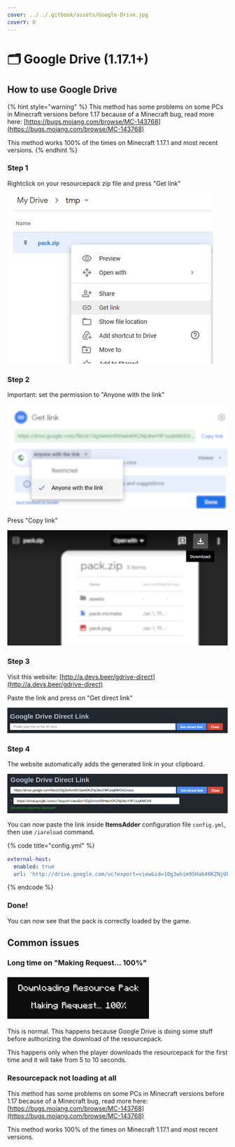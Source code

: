 ```yaml
---
cover: ../../.gitbook/assets/Google-Drive.jpg
coverY: 0
---
```


# 🗂 Google Drive (1.17.1+)

## How to use Google Drive

{% hint style="warning" %}
This method has some problems on some PCs in Minecraft versions before 1.17 because of a Minecraft bug, read more here: [https://bugs.mojang.com/browse/MC-143768](https://bugs.mojang.com/browse/MC-143768)

This method works 100% of the times on Minecraft 1.17.1 and most recent versions.
{% endhint %}

### Step 1

Rightclick on your resourcepack zip file and press "Get link"

![](<../../.gitbook/assets/immagine (153) (1).png>)

### Step 2

Important: set the permission to "Anyone with the link"

![](<../../.gitbook/assets/immagine (145).png>)

Press "Copy link"

![](<../../.gitbook/assets/immagine (149).png>)

### Step 3

Visit this website: [http://a.devs.beer/gdrive-direct](http://a.devs.beer/gdrive-direct)

Paste the link and press on "Get direct link"

![](<../../.gitbook/assets/immagine (144).png>)

### Step 4

The website automatically adds the generated link in your clipboard.

![](<../../.gitbook/assets/immagine (147).png>)

You can now paste the link inside **ItemsAdder** configuration file `config.yml`, then use `/iareload` command.

{% code title="config.yml" %}
```yaml
external-host:
  enabled: true
  url: 'http://drive.google.com/uc?export=view&id=10g3whim95Hab40KZNjUkwY9FUuqKMGh5'
```
{% endcode %}

### Done!

You can now see that the pack is correctly loaded by the game.

## Common issues

### Long time on "Making Request... 100%"

### ![](<../../.gitbook/assets/immagine (141).png>)

This is normal. This happens because Google Drive is doing some stuff before authorizing the download of the resourcepack.

This happens only when the player downloads the resourcepack for the first time and it will take from 5 to 10 seconds.

### Resourcepack not loading at all

This method has some problems on some PCs in Minecraft versions before 1.17 because of a Minecraft bug, read more here: [https://bugs.mojang.com/browse/MC-143768](https://bugs.mojang.com/browse/MC-143768)

This method works 100% of the times on Minecraft 1.17.1 and most recent versions.
